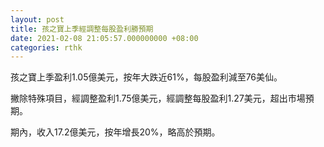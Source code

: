 ```yaml
---
layout: post
title: 孩之寶上季經調整每股盈利勝預期
date: 2021-02-08 21:05:57.000000000 +08:00
categories: rthk
---
```


孩之寶上季盈利1.05億美元，按年大跌近61%，每股盈利減至76美仙。

撇除特殊項目，經調整盈利1.75億美元，經調整每股盈利1.27美元，超出市場預期。

期內，收入17.2億美元，按年增長20%，略高於預期。
